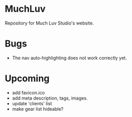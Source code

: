 # MuchLuv
Repository for Much Luv Studio's website.

# Bugs
* The nav auto-highlighting does not work correctly yet.

# Upcoming
* add favicon.ico
* add meta description, tags, images.
* update 'clients' list
* make gear list hideable?
